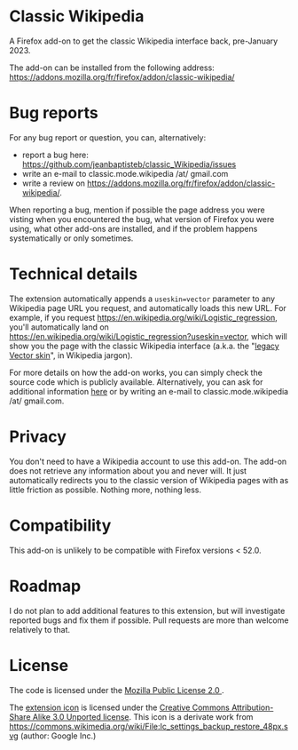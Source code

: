 # Classic Wikipedia
A Firefox add-on to get the classic Wikipedia interface back, pre-January 2023. 

The add-on can be installed from the following address: https://addons.mozilla.org/fr/firefox/addon/classic-wikipedia/

# Bug reports
For any bug report or question, you can, alternatively:
- report a bug here: https://github.com/jeanbaptisteb/classic_Wikipedia/issues 
- write an e-mail to classic.mode.wikipedia /at/ gmail.com 
- write a review on https://addons.mozilla.org/fr/firefox/addon/classic-wikipedia/.

When reporting a bug, mention if possible the page address you were visting when you encountered the bug, what version of Firefox you were using, what other add-ons are installed, and if the problem happens systematically or only sometimes.

# Technical details
The extension automatically appends a `useskin=vector` parameter to any Wikipedia page URL you request, and automatically loads this new URL. For example, if you request https://en.wikipedia.org/wiki/Logistic_regression, you'll automatically land on https://en.wikipedia.org/wiki/Logistic_regression?useskin=vector, which will show you the page with the classic Wikipedia interface (a.k.a. the "[legacy Vector skin](https://www.mediawiki.org/wiki/Skin:Vector)", in Wikipedia jargon). 

For more details on how the add-on works, you can simply check the source code which is publicly available. Alternatively, you can ask for additional information [here](https://github.com/jeanbaptisteb/classic_Wikipedia/issues) or by writing an e-mail to classic.mode.wikipedia /at/ gmail.com.

# Privacy
You don't need to have a Wikipedia account to use this add-on. The add-on does not retrieve any information about you and never will. It just automatically redirects you to the classic version of Wikipedia pages with as little friction as possible. Nothing more, nothing less. 

# Compatibility
This add-on is unlikely to be compatible with Firefox versions < 52.0.

# Roadmap
I do not plan to add additional features to this extension, but will investigate reported bugs and fix them if possible. Pull requests are more than welcome relatively to that.

# License
The code is licensed under the [ Mozilla Public License 2.0 ](https://www.mozilla.org/en-US/MPL/2.0/).

The [extension icon](https://github.com/jeanbaptisteb/classic_Wikipedia/blob/main/back.svg) is licensed under the [Creative Commons Attribution-Share Alike 3.0 Unported license](https://creativecommons.org/licenses/by-sa/3.0/deed.en). This icon is a derivate work from https://commons.wikimedia.org/wiki/File:Ic_settings_backup_restore_48px.svg (author: Google Inc.)
